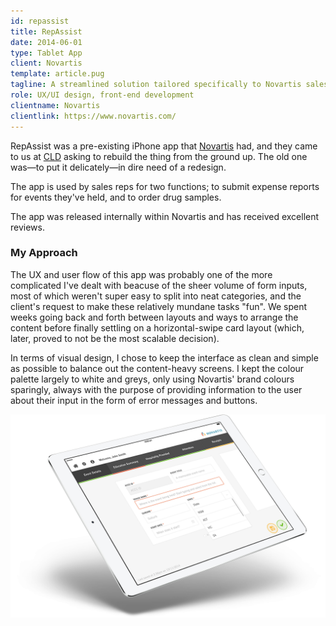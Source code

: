 ```yaml
---
id: repassist
title: RepAssist
date: 2014-06-01
type: Tablet App
client: Novartis
template: article.pug
tagline: A streamlined solution tailored specifically to Novartis sales reps' needs.
role: UX/UI design, front-end development
clientname: Novartis
clientlink: https://www.novartis.com/
---
```


RepAssist was a pre-existing iPhone app that <a href="http://www.novartis.com/" target="_blank" class="link-highlight">Novartis</a> had, and they came to us at <a href="http://creativelicence.com.au/" target="_blank" class="link-highlight">CLD</a> asking to rebuild the thing from the ground up. The old one was&mdash;to put it delicately&mdash;in dire need of a redesign.

The app is used by sales reps for two functions; to submit expense reports for events they've held, and to order drug samples.

The app was released internally within Novartis and has received excellent reviews.

### My Approach

The UX and user flow of this app was probably one of the more complicated I've dealt with beacuse of the sheer volume of form inputs, most of which weren't super easy to split into neat categories, and the client's request to make these relatively mundane tasks "fun". We spent weeks going back and forth between layouts and ways to arrange the content before finally settling on a horizontal-swipe card layout (which, later, proved to not be the most scalable decision).

In terms of visual design, I chose to keep the interface as clean and simple as possible to balance out the content-heavy screens. I kept the colour palette largely to white and greys, only using Novartis' brand colours sparingly, always with the purpose of providing information to the user about their input in the form of error messages and buttons.

![RepAssist](repassist.png "RepAssist")
